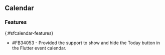## Calendar

### Features

{:#sfcalendar-features}  

* \#FB34053 - Provided the support to show and hide the Today button in the Flutter event calendar.
